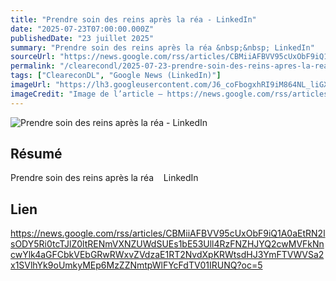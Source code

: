 ```yaml
---
title: "Prendre soin des reins après la réa - LinkedIn"
date: "2025-07-23T07:00:00.000Z"
publishedDate: "23 juillet 2025"
summary: "Prendre soin des reins après la réa &nbsp;&nbsp; LinkedIn"
sourceUrl: "https://news.google.com/rss/articles/CBMiiAFBVV95cUxObF9iQ1A0aEtRN2lsODY5Ri0tcTJlZ0ltRENmVXNZUWdSUEs1bE53Ull4RzFNZHJYQ2cwMVFkNncwYlk4aGFCbkVEbGRwRWxvZVdzaE1RT2NvdXpKRWtsdHJ3YmFTVWVSa2x1SVlhYk9oUmkyMEp6MzZZNmtpWlFYcFdTV01IRUNQ?oc=5"
permalink: "/clearecondl/2025-07-23-prendre-soin-des-reins-apres-la-rea-linkedin"
tags: ["CleareconDL", "Google News (LinkedIn)"]
imageUrl: "https://lh3.googleusercontent.com/J6_coFbogxhRI9iM864NL_liGXvsQp2AupsKei7z0cNNfDvGUmWUy20nuUhkREQyrpY4bEeIBuc=s0-w300"
imageCredit: "Image de l’article — https://news.google.com/rss/articles/CBMiiAFBVV95cUxObF9iQ1A0aEtRN2lsODY5Ri0tcTJlZ0ltRENmVXNZUWdSUEs1bE53Ull4RzFNZHJYQ2cwMVFkNncwYlk4aGFCbkVEbGRwRWxvZVdzaE1RT2NvdXpKRWtsdHJ3YmFTVWVSa2x1SVlhYk9oUmkyMEp6MzZZNmtpWlFYcFdTV01IRUNQ?oc=5"
---
```


![Prendre soin des reins après la réa - LinkedIn](https://lh3.googleusercontent.com/J6_coFbogxhRI9iM864NL_liGXvsQp2AupsKei7z0cNNfDvGUmWUy20nuUhkREQyrpY4bEeIBuc=s0-w300)

## Résumé

Prendre soin des reins après la réa &nbsp;&nbsp; LinkedIn

## Lien

https://news.google.com/rss/articles/CBMiiAFBVV95cUxObF9iQ1A0aEtRN2lsODY5Ri0tcTJlZ0ltRENmVXNZUWdSUEs1bE53Ull4RzFNZHJYQ2cwMVFkNncwYlk4aGFCbkVEbGRwRWxvZVdzaE1RT2NvdXpKRWtsdHJ3YmFTVWVSa2x1SVlhYk9oUmkyMEp6MzZZNmtpWlFYcFdTV01IRUNQ?oc=5
